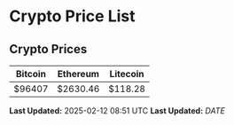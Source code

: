 # Crypto Price List

## Crypto Prices
| Bitcoin | Ethereum | Litecoin |
| ------- | -------- | -------- |
| $96407 | $2630.46 | $118.28 |
**Last Updated:** 2025-02-12 08:51 UTC
**Last Updated:** $DATE$
